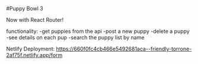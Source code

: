 #Puppy Bowl 3

Now with React Router!

functionality:
-get puppies from the api
-post a new puppy
-delete a puppy
-see details on each pup
-search the puppy list by name

Netlify Deployment: 
https://660f0fc4cb466e5492681aca--friendly-torrone-2af75f.netlify.app/form